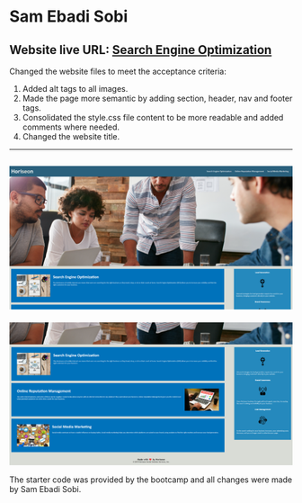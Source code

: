 # Sam Ebadi Sobi

## Website live URL: [Search Engine Optimization](https://captaineb.github.io/URBAN-OCTO-TELEGRAM-SE-OPTIMIZED/)

Changed the website files to meet the acceptance criteria:
1. Added alt tags to all images.
2. Made the page more semantic by adding section, header, nav and footer tags.
3. Consolidated the style.css file content to be more readable and added comments where needed.
4. Changed the website title.

---
![Screenshot](./assets/images/screenshot.png)
---
![Screenshot2](./assets/images/screenshot2.png)

The starter code was provided by the bootcamp and all changes were made by Sam Ebadi Sobi.